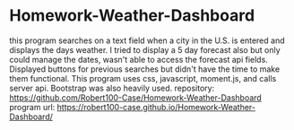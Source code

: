 # Homework-Weather-Dashboard
this program searches on a text field when a city in the U.S. is entered and displays the days weather. I tried to display a 5 day forecast also
but only could manage the dates, wasn't able to access the forecast api fields. Displayed buttons for previous searches but didn't have the time to make them functional.
This program uses css, javascript, moment.js, and calls server api. Bootstrap was also heavily used.
repository: https://github.com/Robert100-Case/Homework-Weather-Dashboard
program url: https://robert100-case.github.io/Homework-Weather-Dashboard/
